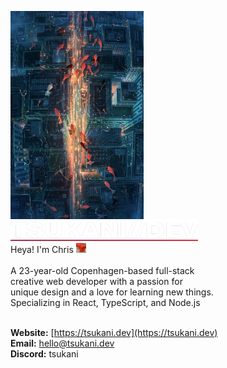 <p float="left">
<img src='image.jpg' height='333' align="left">
<p float="left">
<img src="logo.png" width='300' />
<br>
Heya! I'm Chris <img src='tudou.gif' height='16' width='16'>
<br>
<br>
A 23-year-old Copenhagen-based full-stack<br>
creative web developer with a passion for<br>
unique design and a love for learning new things.<br>
Specializing in React, TypeScript, and Node.js
<br>
<br>

<b>Website:</b> [https://tsukani.dev](https://tsukani.dev)<br>
<b>Email:</b> [hello@tsukani.dev](mailto:hello@tsukani.dev)<br>
<b>Discord:</b> tsukani<br></p></p>
